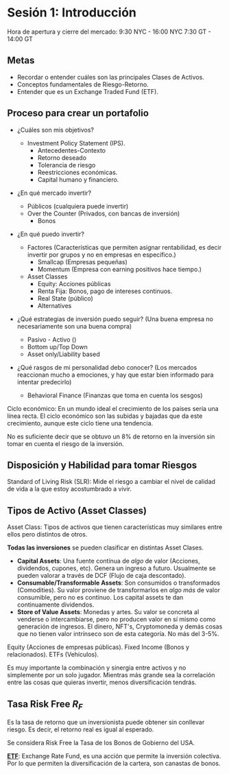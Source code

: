 # Sesión 1: Introducción

Hora de apertura y cierre del mercado: 9:30 NYC - 16:00 NYC 7:30 GT - 14:00 GT

## Metas

- Recordar o entender cuáles son las principales Clases de Activos.
- Conceptos fundamentales de Riesgo-Retorno.
- Entender que es un Exchange Traded Fund (ETF).

## Proceso para crear un portafolio

- ¿Cuáles son mis objetivos?

  - Investment Policy Statement (IPS).
    - Antecedentes-Contexto
    - Retorno deseado
    - Tolerancia de riesgo
    - Reestricciones económicas.
    - Capital humano y financiero.

- ¿En qué mercado invertir?

  - Públicos (cualquiera puede invertir)
  - Over the Counter (Privados, con bancas de inversión)
    - Bonos

- ¿En qué puedo invertir?

  - Factores (Características que permiten asignar rentabilidad, es decir
    invertir por grupos y no en empresas en específico.)
    - Smallcap (Empresas pequeñas)
    - Momentum (Empresa con earning positivos hace tiempo.)
  - Asset Classes
    - Equity: Acciones públicas
    - Renta Fija: Bonos, pago de intereses continuos.
    - Real State (público)
    - Alternatives

- ¿Qué estrategias de inversión puedo seguir? (Una buena empresa no
  necesariamente son una buena compra)

  - Pasivo - Activo ()
  - Bottom up/Top Down
  - Asset only/Liability based

- ¿Qué rasgos de mi personalidad debo conocer? (Los mercados reaccionan mucho a
  emociones, y hay que estar bien informado para intentar predecirlo)

  - Behavioral Finance (Finanzas que toma en cuenta los sesgos)

Ciclo económico: En un mundo ideal el crecimiento de los países sería una línea
recta. El ciclo económico son las subidas y bajadas que da este crecimiento,
aunque este ciclo tiene una tendencia.

No es suficiente decir que se obtuvo un 8% de retorno en la inversión sin tomar
en cuenta el riesgo de la inversión.

## Disposición y Habilidad para tomar Riesgos

Standard of Living Risk (SLR): Mide el riesgo a cambiar el nivel de calidad de
vida a la que estoy acostumbrado a vivir.

## Tipos de Activo (Asset Classes)

Asset Class: Tipos de activos que tienen características muy similares entre
ellos pero distintos de otros.

**Todas las inversiones** se pueden clasificar en distintas Asset Clases.

- **Capital Assets**: Una fuente contínua de _algo_ de valor (Acciones,
  dividendos, cupones, etc). Genera un ingreso a futuro. Usualmente se pueden
  valorar a través de DCF (Flujo de caja descontado).
- **Consumable/Transformable Assets**: Son consumidos o transformados
  (Comodities). Su valor proviene de transformarlos en _algo más_ de valor
  consumible, pero no es contínuo. Los capital assets te dan continuamente
  dividendos.
- **Store of Value Assets**: Monedas y artes. Su valor se concreta al venderse o
  intercambiarse, pero no producen valor en sí mismo como generación de
  ingresos. El dinero, NFT's, Cryptomoneda y demás cosas que no tienen valor
  intrínseco son de esta categoría. No más del 3-5%.

Equity (Acciones de empresas públicas). Fixed Income (Bonos y relacionados).
ETFs (Vehículos).

Es muy importante la combinación y sinergia entre activos y no simplemente por
un solo jugador. Mientras más grande sea la correlación entre las cosas que
quieras invertir, menos diversificación tendrás.

## Tasa Risk Free $R_F$

Es la tasa de retorno que un inversionista puede obtener sin conllevar riesgo.
Es decir, el retorno real es igual al esperado.

Se considera Risk Free la Tasa de los Bonos de Gobierno del USA.

[**ETF**](https://www.etf.com/): Exchange Rate Fund, es una acción que permite
la inversión colectiva. Por lo que permiten la diversificación de la cartera,
son canastas de bonos.
